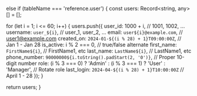 else if (tableName === 'reference.user') {
  const users: Record<string, any>[] = [];

  for (let i = 1; i <= 60; i++) {
    users.push({
      user_id: 1000 + i,                                 // 1001, 1002, ...
      username: `user_${i}`,                             // user_1, user_2, ...
      email: `user${i}@example.com`,                     // user1@example.com
      created_on: `2024-01-${(i % 28) + 1}T09:00:00Z`,    // Jan 1 - Jan 28
      is_active: i % 2 === 0,                            // true/false alternate
      first_name: `FirstName${i}`,                       // FirstName1, etc
      last_name: `LastName${i}`,                         // LastName1, etc
      phone_number: `90000000${i.toString().padStart(2, '0')}`, // Proper 10-digit number
      role: (i % 3 === 0) ? 'Admin' : (i % 3 === 1) ? 'User' : 'Manager', // Rotate role
      last_login: `2024-04-${(i % 28) + 1}T10:00:00Z`     // April 1 - 28
    });
  }

  return users;
}